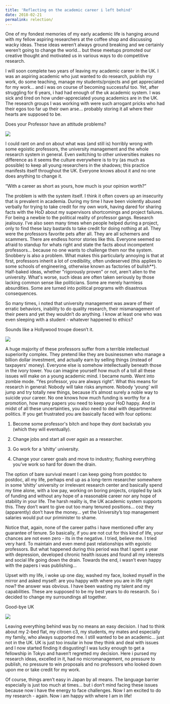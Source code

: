 ```yaml
---
title: 'Reflecting on the academic career i left behind'
date: 2018-02-21
permalink: relection/
---
```

One of my fondest memories of my early academic life is hanging around with my fellow aspiring researchers at the coffee shop and discussing wacky ideas. These ideas weren’t always ground breaking and we certainly weren’t going to change the world... but these meetups promoted our creative thought and motivated us in various ways to do competitive research.

I will soon complete two years of leaving my academic career in the UK. I was an aspiring academic who just wanted to do research, publish my work, do some teaching, manage my students/projects and get appreciated for my work... and i was on course of becoming successful too. Yet, after struggling for 6 years, i had had enough of the uk academic system. I was sick and tired on how under-appreciated young academics are in the UK. The research groups I was working with were such arrogant pricks who had their egos too far up their own arse... probably storing it all where their hearts are supposed to be.

Does your Professor have an attitude problems?

![](https://github.com/drsamirkhan/tkhan.github.io/blob/master/files/big_deal.jpg?raw=true)

I could rant on and on about what was (and still is) horribly wrong with some egoistic professors, the university management and the whole research system in general. Even switching to other universities makes no difference as it seems the culture everywhere is to try (as much as possible) to keep all young researchers in the shadows; this practice manifests itself throughout the UK. Everyone knows about it and no one does anything to change it.

“With a career as short as yours, how much is your opinion worth?”

The problem is with the system itself. I think it often covers up an insecurity that is prevalent in academia. During my time I have been violently abused verbally for trying to take credit for my own work, having dared for sharing facts with the HoD about my supervisors shortcomings and project failures. For being a newbie to the political reality of professor gangs. Research jealousy. I’ve also seen many times when people helped during a project, only to find these lazy bastards to take credit for doing nothing at all. They were the professors favorite pets after all. They are all schemers and scammers. There are endless horror stories like this. Everyone seemed so afraid to standup for whats right and state the facts about incompetent professors... because no one wants to challenge them nor the system. Snobbery is also a problem. What makes this particularly annoying is that at first, professors inherit a lot of credibility, often undeserved (this applies to some schools of engineering, otherwise known as factories of bullsh**).  Half-baked ideas, whether "rigorously proven" or not, aren't alien to the university. What's worse, such ideas are often taken seriously by those lacking common sense like politicians. Some are merely harmless absurdities. Some are turned into political programs with disastrous consequences.

So many times, i noted that university management was aware of their erratic behaviors, inability to do quality research, their mismanagement of their peers and yet they wouldn’t do anything. I know at least one who was even sleeping with a student - whatever happened to ethics? 

Sounds like a Hollywood troupe doesn’t it.

![](https://github.com/drsamirkhan/tkhan.github.io/blob/master/files/giphy.gif?raw=true)

A huge majority of these professors suffer from a terrible intellectual superiority complex. They pretend like they are businessmen who manage a billion dollar investment, and actually earn by selling things (instead of taxpayers' money). Everyone else is somehow intellectually beneath those in the ivory tower. You can imagine yourself how much of a toll all these issues will make on a young academic mind. I became numb. Went into zombie mode. “Yes professor, you are always right”. What this means for research in general: Nobody will take risks anymore. Nobody ‘young’ will jump and try totally new things, because it’s almost surely a noble way to suicide your career. No one knows how much funding is worthy for a promotion, how many papers you need to keep your HoD happy. And in midst of all these uncertainties, you also need to deal with departmental politics. If you get frustrated you are basically faced with four options:

1) Become some professor's bitch and hope they dont backstab you (which they will eventually).

2) Change jobs and start all over again as a researcher. 

3) Go work for a ‘shitty’ university.

4) Change your career goals and move to industry; flushing everything you’ve work so hard for down the drain.

The option of bare survival meant I can keep going from postdoc to postdoc, all my life, perhaps end up as a long-term researcher somewhere in some ‘shitty’ university or irrelevant research center and basically spend my time alone, with a low pay, working on boring projects, crippled by lack of funding and without any hope of a reasonable career nor any hope of stability in your life. The harsh reality is, the UK academic system supports this. They don’t want to give out too many tenured positions... coz they (apparently) don’t have the money... yet the University’s top management salaries would put our priminister to shame.

Notice that, again, none of the career paths i have mentioned offer any guarantee of tenure. So basically, if you are not cut for this kind of life, your chances are not even zero - its in the negative. I tried, believe me. I tried very hard. To maintain and even mend past relationships with egoistic professors. But what happened during this period was that I spent a year with depression, developed chronic health issues and found all my interests and social life going down the drain. Towards the end, i wasn’t even happy with the papers i was publishing...

Upset with my life, i woke up one day, washed my face, looked myself in the mirror and asked myself: are you happy with where you are in life right now? the answer was obvious. I have been wasting my talent and my capabilities. These are supposed to be my best years to do research. So i decided to change my surroundings all together. 

Good-bye UK

![](https://github.com/drsamirkhan/tkhan.github.io/blob/master/files/giphy1.gif?raw=true)

Leaving everything behind was by no means an easy decision. I had to think about my 2-bed flat, my citroen c3, my students, my mates and especially my family, who always supported me. I still wanted to be an academic... just not in the UK. UK is just too insular in how they think and deal with issues and I now started finding it disgusting! I was lucky enough to get a fellowship in Tokyo and haven’t regretted my decision. Here i pursed my research ideas, excelled in it, had no micromanagement, no pressure to publish, no pressure to win proposals and no professors who looked down upon me or take credit for my work. 

Of course, things aren’t easy in Japan by all means. The language barrier especially is just too much at times... but i don’t mind facing these issues because now i have the energy to face challenges. Now I am excited to do my research - again. Now i am happy with where I am in life!
